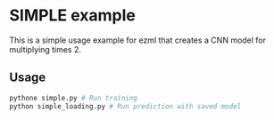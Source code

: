 # SIMPLE example

This is a simple usage example for ezml that creates a CNN model
for multiplying times 2.

## Usage

```bash
pythone simple.py # Run training
python simple_loading.py # Run prediction with saved model
```
